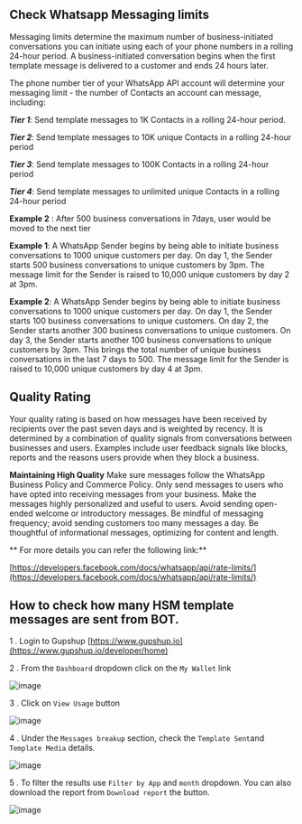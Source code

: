 ## Check Whatsapp Messaging limits

Messaging limits determine the maximum number of business-initiated conversations you can initiate using each of your phone numbers in a rolling 24-hour period. A business-initiated conversation begins when the first template message is delivered to a customer and ends 24 hours later.


The phone number tier of your WhatsApp API account will determine your messaging limit - the number of Contacts an account can message, including:


_**Tier 1**_: Send template messages to 1K Contacts in a rolling 24-hour period.

_**Tier 2**_: Send template messages to 10K unique Contacts in a rolling 24-hour period

_**Tier 3**_: Send template messages to 100K Contacts in a rolling 24-hour period

_**Tier 4**_: Send template messages to unlimited unique Contacts in a rolling 24-hour period




**Example 2** : After 500 business conversations in 7days, user would be moved to the next tier

**Example 1**: A WhatsApp Sender begins by being able to initiate business conversations to 1000 unique customers per day. On day 1, the Sender starts 500 business conversations to unique customers by 3pm. The message limit for the Sender is raised to 10,000 unique customers by day 2 at 3pm. 

**Example 2**: A WhatsApp Sender begins by being able to initiate business conversations to 1000 unique customers per day. On day 1, the Sender starts 100 business conversations to unique customers. On day 2, the Sender starts another 300 business conversations to unique customers. On day 3, the Sender starts another 100 business conversations to unique customers by 3pm. This brings the total number of unique business conversations in the last 7 days to 500. The message limit for the Sender is raised to 10,000 unique customers by day 4 at 3pm.

## Quality Rating

Your quality rating is based on how messages have been received by recipients over the past seven days and is weighted by recency. It is determined by a combination of quality signals from conversations between businesses and users. Examples include user feedback signals like blocks, reports and the reasons users provide when they block a business.


**Maintaining High Quality**
Make sure messages follow the WhatsApp Business Policy and Commerce Policy.
Only send messages to users who have opted into receiving messages from your business. 
Make the messages highly personalized and useful to users. Avoid sending open-ended welcome or introductory messages.
Be mindful of messaging frequency; avoid sending customers too many messages a day. Be thoughtful of informational messages, optimizing for content and length.

** For more details you can refer the following link:**

[https://developers.facebook.com/docs/whatsapp/api/rate-limits/](https://developers.facebook.com/docs/whatsapp/api/rate-limits/)



## How to check how many HSM template messages are sent from BOT.

1 . Login to Gupshup [https://www.gupshup.io](https://www.gupshup.io/developer/home)

2 . From the `Dashboard` dropdown click on the `My Wallet` link

![image](https://user-images.githubusercontent.com/32592458/220826444-e851183c-a8b2-45bd-b4e8-caade39dbafd.png)



3 . Click on `View Usage` button

![image](https://user-images.githubusercontent.com/32592458/220826458-3d403b42-70d8-4be8-a486-debd18b4a869.png)



4 . Under the `Messages breakup` section, check the `Template Sent`and `Template Media` details.

![image](https://user-images.githubusercontent.com/32592458/220826470-3977e185-1866-4544-a4a8-499bc6751e8b.png)

5 .  To filter the results use `Filter by App` and `month` dropdown. You can also download the report from `Download report` the button.

![image](https://user-images.githubusercontent.com/32592458/220826480-d91d47f8-5021-49c6-95cc-de25c425821d.png)
